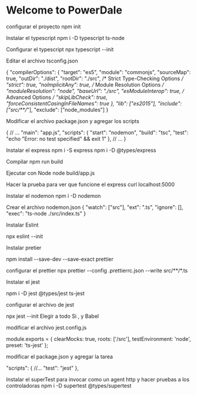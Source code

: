 # Welcome to PowerDale

configurar el proyecto 
npm init

Instalar el typescript 
npm i -D typescript ts-node

Configurar el typescript
npx typescript --init

Editar el archivo tsconfig.json

{
    "compilerOptions": {
        "target": "es5",
        "module": "commonjs",
        "sourceMap": true,
        "outDir": "./dist",
        "rootDir": "./src",
        /* Strict Type-Checking Options */
        "strict": true,
        "noImplicitAny": true,
        /* Module Resolution Options */
        "moduleResolution": "node",
        "baseUrl": "./src",
        "esModuleInterop": true,
        /* Advanced Options */
        "skipLibCheck": true,
        "forceConsistentCasingInFileNames": true
    },
    "lib": ["es2015"],
    "include": ["src/**/*"],
    "exclude": ["node_modules"]
}

Modificar el archivo package.json y agregar los scripts

{
    // ...
     "main": "app.js",
    "scripts": {
        "start": "nodemon",
        "build": "tsc",
        "test": "echo \"Error: no test specified\" && exit 1"
    },
    // ...
}

Instalar el express
npm i -S express
npm i -D @types/express

Compilar 
npm run build

Ejecutar con Node
node build/app.js

Hacer la prueba para ver que funcione el express
curl localhost:5000

Instalar el nodemon
npm i -D nodemon

Crear el archivo nodemon.json
{
    "watch": ["src"],
    "ext": ".ts",
    "ignore": [],
    "exec": "ts-node ./src/index.ts"
}

Instalar Eslint 

npx eslint --init

Instalar pretier

npm install --save-dev --save-exact prettier

configurar el prettier
npx prettier --config .prettierrc.json --write src/**/*.ts

Instalar el jest

npm i -D jest @types/jest ts-jest

configurar el archivo de jest

npx jest --init
Elegir a todo Si , y Babel

modificar el archivo jest.config.js

module.exports = {
    clearMocks: true,
    roots: ['<rootDir>/src'],
    testEnvironment: 'node',
    preset: 'ts-jest'
};

modificar el package.json y agregar la tarea

"scripts": {
    //...
    "test": "jest"
},

Instalar el superTest para invocar como un agent http y hacer pruebas a los controladoras
npm i -D supertest @types/supertest